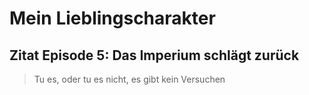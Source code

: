 # Mein Lieblingscharakter















## Zitat Episode 5: Das Imperium schlägt zurück
> Tu es, oder tu es nicht, es gibt kein Versuchen